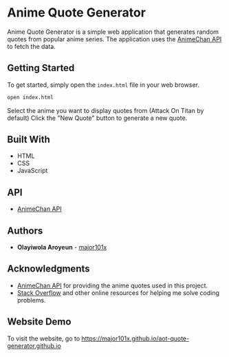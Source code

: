 # Anime Quote Generator

Anime Quote Generator is a simple web application that generates random quotes from popular anime series. The application uses the [AnimeChan API](https://animechan.vercel.app/) to fetch the data.

## Getting Started

To get started, simply open the `index.html` file in your web browser.

```bash
open index.html
```
Select the anime you want to display quotes from (Attack On Titan by default)
Click the "New Quote" button to generate a new quote.

## Built With

* HTML
* CSS
* JavaScript

## API

* [AnimeChan API](https://animechan.vercel.app/)

## Authors

* **Olayiwola Aroyeun** - [major101x](https://github.com/major101x)

## Acknowledgments
* [AnimeChan API](https://animechan.vercel.app/) for providing the anime quotes used in this project.
* [Stack Overflow](https://stackoverflow.com/) and other online resources for helping me solve coding problems.

## Website Demo
To visit the website, go to https://major101x.github.io/aot-quote-generator.github.io
